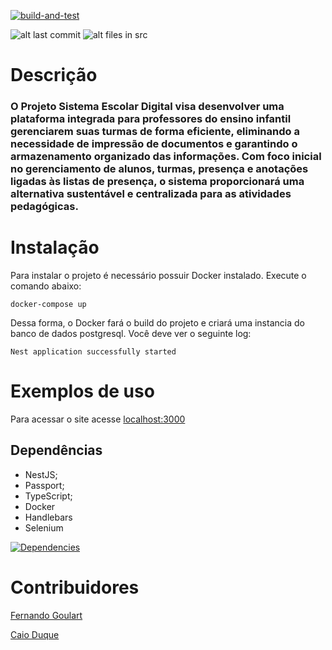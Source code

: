 [![build-and-test](https://github.com/FernasG/scholar-system/actions/workflows/build-and-test.yml/badge.svg)](https://github.com/FernasG/scholar-system/actions/workflows/build-and-test.yml)

![alt last commit](https://img.shields.io/github/last-commit/FernasG/scholar-system?style=flat-square)
![alt files in src](https://img.shields.io/github/directory-file-count/FernasG/scholar-system/src?label=files&style=flat-square)



# Descrição

### O Projeto Sistema Escolar Digital visa desenvolver uma plataforma integrada para professores do ensino infantil gerenciarem suas turmas de forma eficiente, eliminando a necessidade de impressão de documentos e garantindo o armazenamento organizado das informações. Com foco inicial no gerenciamento de alunos, turmas, presença e anotações ligadas às listas de presença, o sistema proporcionará uma alternativa sustentável e centralizada para as atividades pedagógicas.

# Instalação
Para instalar o projeto é necessário possuir Docker instalado. 
Execute o comando abaixo:
```
docker-compose up
```

Dessa forma, o Docker fará o build do projeto e criará uma instancia do banco de dados postgresql. 
Você deve ver o seguinte log:

```
Nest application successfully started 
```

# Exemplos de uso

Para acessar o site acesse [localhost:3000](http://localhost:3000/)


## Dependências

- NestJS;
- Passport;
- TypeScript;
- Docker
- Handlebars
- Selenium


[![Dependencies](https://skillicons.dev/icons?i=nestjs,typescript,postgres,docker&theme=dark)](https://skillicons.dev)


# Contribuidores


[Fernando Goulart](https://www.linkedin.com/in/fernando-goulart-2534901b9/)


[Caio Duque](https://www.linkedin.com/in/caio-duquega/)

